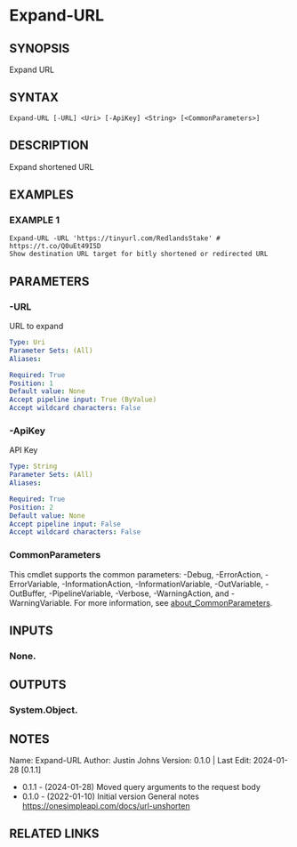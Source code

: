 # Expand-URL

## SYNOPSIS
Expand URL

## SYNTAX

```
Expand-URL [-URL] <Uri> [-ApiKey] <String> [<CommonParameters>]
```

## DESCRIPTION
Expand shortened URL

## EXAMPLES

### EXAMPLE 1
```
Expand-URL -URL 'https://tinyurl.com/RedlandsStake' # https://t.co/Q0uEt49I5D
Show destination URL target for bitly shortened or redirected URL
```

## PARAMETERS

### -URL
URL to expand

```yaml
Type: Uri
Parameter Sets: (All)
Aliases:

Required: True
Position: 1
Default value: None
Accept pipeline input: True (ByValue)
Accept wildcard characters: False
```

### -ApiKey
API Key

```yaml
Type: String
Parameter Sets: (All)
Aliases:

Required: True
Position: 2
Default value: None
Accept pipeline input: False
Accept wildcard characters: False
```

### CommonParameters
This cmdlet supports the common parameters: -Debug, -ErrorAction, -ErrorVariable, -InformationAction, -InformationVariable, -OutVariable, -OutBuffer, -PipelineVariable, -Verbose, -WarningAction, and -WarningVariable. For more information, see [about_CommonParameters](http://go.microsoft.com/fwlink/?LinkID=113216).

## INPUTS

### None.
## OUTPUTS

### System.Object.
## NOTES
Name: Expand-URL
Author: Justin Johns
Version: 0.1.0 | Last Edit: 2024-01-28 \[0.1.1\]
- 0.1.1 - (2024-01-28) Moved query arguments to the request body
- 0.1.0 - (2022-01-10) Initial version
General notes
https://onesimpleapi.com/docs/url-unshorten

## RELATED LINKS
